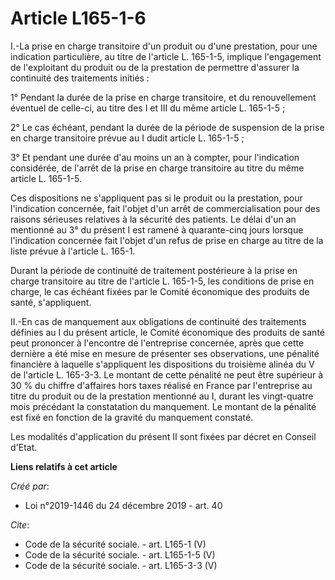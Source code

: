 # Article L165-1-6

I.-La prise en charge transitoire d'un produit ou d'une prestation, pour une indication particulière, au titre de l'article
L. 165-1-5, implique l'engagement de l'exploitant du produit ou de la prestation de permettre d'assurer la continuité des
traitements initiés : 

1° Pendant la durée de la prise en charge transitoire, et du renouvellement éventuel de celle-ci, au titre des I et III du
même article L. 165-1-5 ; 

2° Le cas échéant, pendant la durée de la période de suspension de la prise en charge transitoire prévue au I dudit article
L. 165-1-5 ; 

3° Et pendant une durée d'au moins un an à compter, pour l'indication considérée, de l'arrêt de la prise en charge
transitoire au titre du même article L. 165-1-5. 

Ces dispositions ne s'appliquent pas si le produit ou la prestation, pour l'indication concernée, fait l'objet d'un arrêt de
commercialisation pour des raisons sérieuses relatives à la sécurité des patients. Le délai d'un an mentionné au 3° du
présent I est ramené à quarante-cinq jours lorsque l'indication concernée fait l'objet d'un refus de prise en charge au titre
de la liste prévue à l'article L. 165-1. 

Durant la période de continuité de traitement postérieure à la prise en charge transitoire au titre de l'article L. 165-1-5,
les conditions de prise en charge, le cas échéant fixées par le Comité économique des produits de santé, s'appliquent. 

II.-En cas de manquement aux obligations de continuité des traitements définies au I du présent article, le Comité économique
des produits de santé peut prononcer à l'encontre de l'entreprise concernée, après que cette dernière a été mise en mesure de
présenter ses observations, une pénalité financière à laquelle s'appliquent les dispositions du troisième alinéa du V de
l'article L. 165-3-3. Le montant de cette pénalité ne peut être supérieur à 30 % du chiffre d'affaires hors taxes réalisé en
France par l'entreprise au titre du produit ou de la prestation mentionné au I, durant les vingt-quatre mois précédant la
constatation du manquement. Le montant de la pénalité est fixé en fonction de la gravité du manquement constaté. 

Les modalités d'application du présent II sont fixées par décret en Conseil d'Etat.

**Liens relatifs à cet article**

_Créé par_:

  - Loi n°2019-1446 du 24 décembre 2019 - art. 40

_Cite_:

  - Code de la sécurité sociale. - art. L165-1 (V)
  - Code de la sécurité sociale. - art. L165-1-5 (V)
  - Code de la sécurité sociale. - art. L165-3-3 (V)
